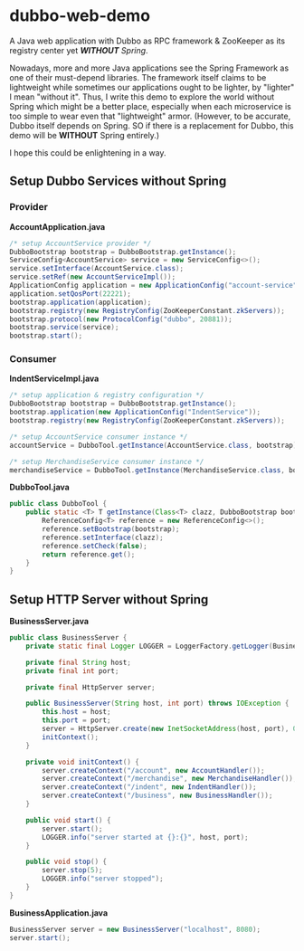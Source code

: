 # dubbo-web-demo
A Java web application with Dubbo as RPC framework &amp; ZooKeeper as its registry center yet ***WITHOUT** Spring*.

Nowadays, more and more Java applications see the Spring Framework as one of their must-depend libraries. The framework itself claims to be lightweight while sometimes our applications ought to be lighter, by "lighter" I mean "without it". Thus, I write this demo to explore the world without Spring which might be a better place, especially when each microservice is too simple to wear even that "lightweight" armor. (However, to be accurate, Dubbo itself depends on Spring. SO if there is a replacement for Dubbo, this demo will be **WITHOUT** Spring entirely.)

I hope this could be enlightening in a way.

## Setup Dubbo Services without Spring

### Provider

**AccountApplication.java**
```java
/* setup AccountService provider */
DubboBootstrap bootstrap = DubboBootstrap.getInstance();
ServiceConfig<AccountService> service = new ServiceConfig<>();
service.setInterface(AccountService.class);
service.setRef(new AccountServiceImpl());
ApplicationConfig application = new ApplicationConfig("account-service");
application.setQosPort(22221);
bootstrap.application(application);
bootstrap.registry(new RegistryConfig(ZooKeeperConstant.zkServers));
bootstrap.protocol(new ProtocolConfig("dubbo", 20881));
bootstrap.service(service);
bootstrap.start();
```
### Consumer

**IndentServiceImpl.java**
```java
/* setup application & registry configuration */
DubboBootstrap bootstrap = DubboBootstrap.getInstance();
bootstrap.application(new ApplicationConfig("IndentService"));
bootstrap.registry(new RegistryConfig(ZooKeeperConstant.zkServers));

/* setup AccountService consumer instance */
accountService = DubboTool.getInstance(AccountService.class, bootstrap);

/* setup MerchandiseService consumer instance */
merchandiseService = DubboTool.getInstance(MerchandiseService.class, bootstrap);
```

**DubboTool.java**
```java
public class DubboTool {
    public static <T> T getInstance(Class<T> clazz, DubboBootstrap bootstrap) {
        ReferenceConfig<T> reference = new ReferenceConfig<>();
        reference.setBootstrap(bootstrap);
        reference.setInterface(clazz);
        reference.setCheck(false);
        return reference.get();
    }
}
```

## Setup HTTP Server without Spring

**BusinessServer.java**
```java
public class BusinessServer {
    private static final Logger LOGGER = LoggerFactory.getLogger(BusinessServer.class);

    private final String host;
    private final int port;

    private final HttpServer server;

    public BusinessServer(String host, int port) throws IOException {
        this.host = host;
        this.port = port;
        server = HttpServer.create(new InetSocketAddress(host, port), 0);
        initContext();
    }

    private void initContext() {
        server.createContext("/account", new AccountHandler());
        server.createContext("/merchandise", new MerchandiseHandler());
        server.createContext("/indent", new IndentHandler());
        server.createContext("/business", new BusinessHandler());
    }

    public void start() {
        server.start();
        LOGGER.info("server started at {}:{}", host, port);
    }

    public void stop() {
        server.stop(5);
        LOGGER.info("server stopped");
    }
}
```

**BusinessApplication.java**
```java
BusinessServer server = new BusinessServer("localhost", 8080);
server.start();
```
